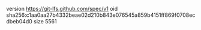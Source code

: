 version https://git-lfs.github.com/spec/v1
oid sha256:c1aa0aa27b4332beae02d210b843e076545a859b4151ff869f0708ecdbeb04d0
size 5561
